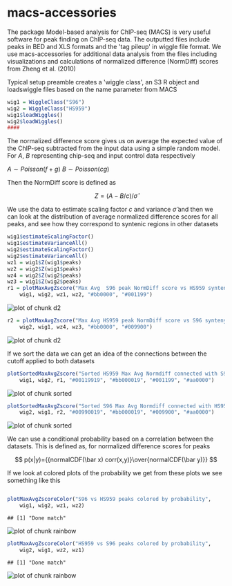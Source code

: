 macs-accessories
================

The package Model-based analysis for ChIP-seq (MACS) is very useful software for peak finding on ChIP-seq data. The outputted files include peaks in BED and XLS formats and the 'tag pileup' in wiggle file format. We use macs-accessories for additional data analysis from the files including visualizations and calculations of normalized difference (NormDiff) scores from Zheng et al. (2010)




Typical setup preamble creates a 'wiggle class', an S3 R object and loadswiggle files based on the name parameter from MACS



```r
wig1 = WiggleClass("S96")
wig2 = WiggleClass("HS959")
wig1$loadWiggles()
wig2$loadWiggles()
####
```





The normalized difference score gives us on average the expected value of the ChIP-seq subtracted from the input data using a simple random model. For $A$, $B$ representing chip-seq and input control data respectively

$A\sim Poisson(f+g)$
$B\sim Poisson(cg)$

Then the NormDiff score is defined as

$$Z=(A-B/c)/\hat\sigma$$

We use the data to estimate scaling factor $c$ and variance $\hat\sigma$ and then we can look at the distribution of average normalized difference scores for all peaks, and see how they correspond to syntenic regions in other datasets




```r
wig1$estimateScalingFactor()
wig1$estimateVarianceAll()
wig2$estimateScalingFactor()
wig2$estimateVarianceAll()
wz1 = wig1$Z(wig1$peaks)
wz2 = wig2$Z(wig1$peaks)
wz4 = wig2$Z(wig2$peaks)
wz3 = wig1$Z(wig2$peaks)
r1 = plotMaxAvgZscore("Max Avg  S96 peak NormDiff score vs HS959 synteny w=100", 
    wig1, wig2, wz1, wz2, "#bb0000", "#001199")
```

![plot of chunk d2](figure/d21.png) 

```r
r2 = plotMaxAvgZscore("Max Avg HS959 peak NormDiff score vs S96 synteny w=100", 
    wig2, wig1, wz4, wz3, "#bb0000", "#009900")
```

![plot of chunk d2](figure/d22.png) 


If we sort the data we can get an idea of the connections between the cutoff applied to both datasets



```r
plotSortedMaxAvgZscore("Sorted HS959 Max Avg Normdiff connected with S96 peak regions", 
    wig1, wig2, r1, "#00119919", "#bb000019", "#001199", "#aa0000")
```

![plot of chunk sorted](figure/sorted1.png) 

```r
plotSortedMaxAvgZscore("Sorted S96 Max Avg Normdiff connected with HS959 peak regions", 
    wig2, wig1, r2, "#00990019", "#bb000019", "#009900", "#aa0000")
```

![plot of chunk sorted](figure/sorted2.png) 


We can use a conditional probability based on a correlation between the datasets. This is defined as, for normalized difference scores for peaks

$$ p(x|y)={{normalCDF(\bar x) corr(x,y)}\over{normalCDF(\bar y)}} $$


If we look at colored plots of the probability we get from these plots we see something like this



```r

plotMaxAvgZscoreColor("S96 vs HS959 peaks colored by probability", 
    wig1, wig2, wz1, wz2)
```

```
## [1] "Done match"
```

![plot of chunk rainbow](figure/rainbow1.png) 

```r
plotMaxAvgZscoreColor("HS959 vs S96 peaks colored by probability", 
    wig2, wig1, wz2, wz1)
```

```
## [1] "Done match"
```

![plot of chunk rainbow](figure/rainbow2.png) 


